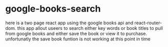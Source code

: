 # google-books-search
here is a two page react app using the google books api and react-router-dom. 
this app allout useers to search either key words or book titles to pull from google books and either save the book or view it to purchase.
unfortunatly the save book funtion is not working at this point in time
